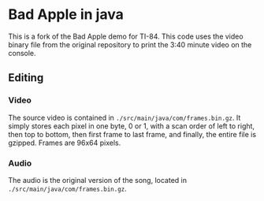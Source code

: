 # Bad Apple in java
This is a fork of the Bad Apple demo for TI-84. This code uses the video binary file from the original repository to print the 3:40 minute video on the console.

## Editing

### Video
The source video is contained in `./src/main/java/com/frames.bin.gz`. It simply stores each pixel in one byte, 0 or 1, with a scan order of left to right, then top to bottom, then first frame to last frame, and finally, the entire file is gzipped. Frames are 96x64 pixels.

### Audio
The audio is the original version of the song, located in `./src/main/java/com/frames.bin.gz`.
